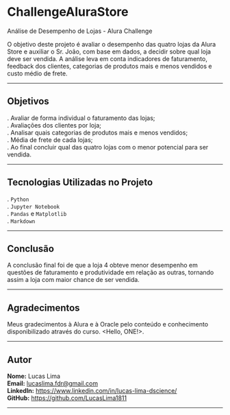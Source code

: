 # ChallengeAluraStore

 Análise de Desempenho de Lojas - Alura Challenge

O objetivo deste projeto é avaliar o desempenho das quatro lojas da Alura Store e auxiliar o Sr. João, com base em dados,  a decidir sobre qual loja deve ser vendida. A análise leva em conta indicadores de faturamento, feedback dos clientes, categorias de produtos mais e menos vendidos e custo médio de frete.

---

## Objetivos

. Avaliar de forma individual o faturamento das lojas;  
. Avaliações dos clientes por loja;  
. Analisar quais categorias de produtos mais e menos vendidos;     
. Média de frete de cada lojas;      
. Ao final concluir qual das quatro lojas com o menor potencial para ser vendida.  

---

## Tecnologias Utilizadas no Projeto

. `Python`  
. `Jupyter Notebook`  
. `Pandas` e `Matplotlib`  
. `Markdown`    

---

## Conclusão

A conclusão final foi de que a loja 4 obteve menor desempenho em questões de faturamento e produtividade em relação as outras, tornando assim a loja com maior chance de ser vendida. 

---

## Agradecimentos

Meus gradecimentos à Alura e à Oracle pelo conteúdo e conhecimento disponibilizado através do curso. <Hello, ONE!>.

---

## Autor

**Nome:** Lucas Lima  
**Email:** lucaslima.fdr@gmail.com  
**LinkedIn:** https://www.linkedin.com/in/lucas-lima-dscience/  
**GitHub:** https://github.com/LucasLima1811  

---
